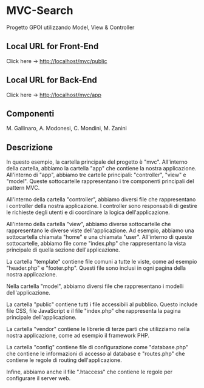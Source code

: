 # MVC-Search

Progetto GPOI utilizzando Model, View & Controller

## Local URL for Front-End

Click here -> <http://localhost/mvc/public>

## Local URL for Back-End

Click here -> <http://localhost/mvc/app>

## Componenti

M. Gallinaro, A. Modonesi, C. Mondini, M. Zanini

## Descrizione

In questo esempio, la cartella principale del progetto è "mvc". All'interno della cartella, abbiamo la cartella "app" che contiene la nostra applicazione. All'interno di "app", abbiamo tre cartelle principali: "controller", "view" e "model".
Queste sottocartelle rappresentano i tre componenti principali del pattern MVC.

All'interno della cartella "controller", abbiamo diversi file che rappresentano i controller della nostra applicazione.
I controller sono responsabili di gestire le richieste degli utenti e di coordinare la logica dell'applicazione.

All'interno della cartella "view", abbiamo diverse sottocartelle che rappresentano le diverse viste dell'applicazione. Ad esempio, abbiamo una sottocartella chiamata "home" e una chiamata "user". All'interno di queste sottocartelle, abbiamo file come "index.php" che rappresentano la vista principale di quella sezione dell'applicazione.

La cartella "template" contiene file comuni a tutte le viste, come ad esempio "header.php" e "footer.php".
Questi file sono inclusi in ogni pagina della nostra applicazione.

Nella cartella "model", abbiamo diversi file che rappresentano i modelli dell'applicazione.

La cartella "public" contiene tutti i file accessibili al pubblico. Questo include file CSS, file JavaScript e il file "index.php" che rappresenta la pagina principale dell'applicazione.

La cartella "vendor" contiene le librerie di terze parti che utilizziamo nella nostra applicazione, come ad esempio il framework PHP.

La cartella "config" contiene file di configurazione come "database.php" che contiene le informazioni di accesso al database e "routes.php" che contiene le regole di routing dell'applicazione.

Infine, abbiamo anche il file ".htaccess" che contiene le regole per configurare il server web.
